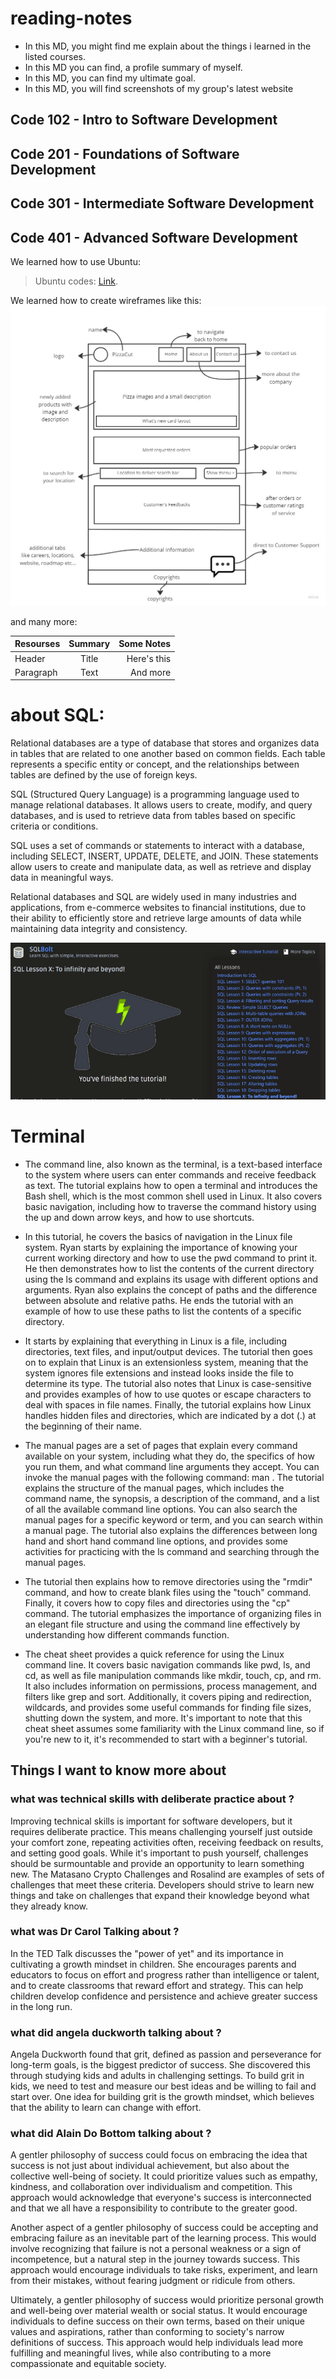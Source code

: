 # reading-notes

- In this MD, you might find me explain about the things i learned in the listed courses.
- In this MD you can find, a profile summary of myself.
- In this MD, you can find my ultimate goal.
- In this MD, you will find screenshots of my group's latest website

## Code 102 - Intro to Software Development
## Code 201 - Foundations of Software Development
## Code 301 - Intermediate Software Development
## Code 401 - Advanced Software Development

We learned how to use Ubuntu:
> Ubuntu codes: [Link](https://www.codecademy.com/learn/learn-the-command-line/modules/learn-the-command-line-navigation/cheatsheet).

We learned how to create wireframes like this:
![alt text](./wireframe.jpg)

and many more:

|Resourses    | Summary     | Some Notes     |
| :---        |    :----:   |          ---: |
| Header      | Title       | Here's this   |
| Paragraph   | Text        | And more      |

# about SQL:
Relational databases are a type of database that stores and organizes data in tables that are related to one another based on common fields. Each table represents a specific entity or concept, and the relationships between tables are defined by the use of foreign keys.

SQL (Structured Query Language) is a programming language used to manage relational databases. It allows users to create, modify, and query databases, and is used to retrieve data from tables based on specific criteria or conditions.

SQL uses a set of commands or statements to interact with a database, including SELECT, INSERT, UPDATE, DELETE, and JOIN. These statements allow users to create and manipulate data, as well as retrieve and display data in meaningful ways.

Relational databases and SQL are widely used in many industries and applications, from e-commerce websites to financial institutions, due to their ability to efficiently store and retrieve large amounts of data while maintaining data integrity and consistency.

![alt text](./abdullahsql.png)

# Terminal 

- The command line, also known as the terminal, is a text-based interface to the system where users can enter commands and receive feedback as text. The tutorial explains how to open a terminal and introduces the Bash shell, which is the most common shell used in Linux. It also covers basic navigation, including how to traverse the command history using the up and down arrow keys, and how to use shortcuts.

- In this tutorial, he covers the basics of navigation in the Linux file system. Ryan starts by explaining the importance of knowing your current working directory and how to use the pwd command to print it. He then demonstrates how to list the contents of the current directory using the ls command and explains its usage with different options and arguments. Ryan also explains the concept of paths and the difference between absolute and relative paths. He ends the tutorial with an example of how to use these paths to list the contents of a specific directory.

- It starts by explaining that everything in Linux is a file, including directories, text files, and input/output devices. The tutorial then goes on to explain that Linux is an extensionless system, meaning that the system ignores file extensions and instead looks inside the file to determine its type. The tutorial also notes that Linux is case-sensitive and provides examples of how to use quotes or escape characters to deal with spaces in file names. Finally, the tutorial explains how Linux handles hidden files and directories, which are indicated by a dot (.) at the beginning of their name.

- The manual pages are a set of pages that explain every command available on your system, including what they do, the specifics of how you run them, and what command line arguments they accept. You can invoke the manual pages with the following command: man <command to look up>. The tutorial explains the structure of the manual pages, which includes the command name, the synopsis, a description of the command, and a list of all the available command line options. You can also search the manual pages for a specific keyword or term, and you can search within a manual page. The tutorial also explains the differences between long hand and short hand command line options, and provides some activities for practicing with the ls command and searching through the manual pages.

- The tutorial then explains how to remove directories using the "rmdir" command, and how to create blank files using the "touch" command. Finally, it covers how to copy files and directories using the "cp" command. The tutorial emphasizes the importance of organizing files in an elegant file structure and using the command line effectively by understanding how different commands function.

- The cheat sheet provides a quick reference for using the Linux command line. It covers basic navigation commands like pwd, ls, and cd, as well as file manipulation commands like mkdir, touch, cp, and rm. It also includes information on permissions, process management, and filters like grep and sort. Additionally, it covers piping and redirection, wildcards, and provides some useful commands for finding file sizes, shutting down the system, and more. It's important to note that this cheat sheet assumes some familiarity with the Linux command line, so if you're new to it, it's recommended to start with a beginner's tutorial.


## Things I want to know more about

### what was technical skills with deliberate practice about ?

Improving technical skills is important for software developers, but it requires deliberate practice. This means challenging yourself just outside your comfort zone, repeating activities often, receiving feedback on results, and setting good goals. While it's important to push yourself, challenges should be surmountable and provide an opportunity to learn something new. The Matasano Crypto Challenges and Rosalind are examples of sets of challenges that meet these criteria. Developers should strive to learn new things and take on challenges that expand their knowledge beyond what they already know.

### what was Dr Carol Talking about ?

In the TED Talk discusses the "power of yet" and its importance in cultivating a growth mindset in children. She encourages parents and educators to focus on effort and progress rather than intelligence or talent, and to create classrooms that reward effort and strategy. This can help children develop confidence and persistence and achieve greater success in the long run.

### what did angela duckworth talking about ?

Angela Duckworth found that grit, defined as passion and perseverance for long-term goals, is the biggest predictor of success. She discovered this through studying kids and adults in challenging settings. To build grit in kids, we need to test and measure our best ideas and be willing to fail and start over. One idea for building grit is the growth mindset, which believes that the ability to learn can change with effort.

### what did Alain Do Bottom talking about ?

A gentler philosophy of success could focus on embracing the idea that success is not just about individual achievement, but also about the collective well-being of society. It could prioritize values such as empathy, kindness, and collaboration over individualism and competition. This approach would acknowledge that everyone's success is interconnected and that we all have a responsibility to contribute to the greater good.

Another aspect of a gentler philosophy of success could be accepting and embracing failure as an inevitable part of the learning process. This would involve recognizing that failure is not a personal weakness or a sign of incompetence, but a natural step in the journey towards success. This approach would encourage individuals to take risks, experiment, and learn from their mistakes, without fearing judgment or ridicule from others.

Ultimately, a gentler philosophy of success would prioritize personal growth and well-being over material wealth or social status. It would encourage individuals to define success on their own terms, based on their unique values and aspirations, rather than conforming to society's narrow definitions of success. This approach would help individuals lead more fulfilling and meaningful lives, while also contributing to a more compassionate and equitable society.
